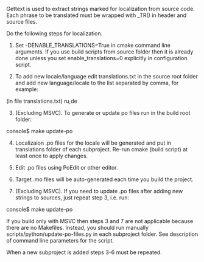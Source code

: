 Gettext is used to extract strings marked for localization from source code.
Each phrase to be translated must be wrapped with _TR() in header and source files.

Do the following steps for localization.

1. Set -DENABLE_TRANSLATIONS=True in cmake command line arguments. 
If you use build scripts from source folder then it is already done unless you set enable_translations=0 explicitly in configuration script.

2. To add new locale/language edit translations.txt in the source root folder and add new language/locale to the list separated by comma,
for example: 

(in file translations.txt)
ru,de

3. (Excluding MSVC). To generate or update po files run in the build root folder:

console$ make update-po

4. Localizaion .po files for the locale will be generated 
and put in translations folder of each subproject. Re-run cmake (build script) at least once 
to apply changes.

5. Edit .po files using PoEdit or other editor.

6. Target .mo files will be auto-generated each time you build the project.

7. (Excluding MSVC). If you need to update .po files after adding new strings to sources, just repeat step 3, i.e. run:

console$ make update-po

If you build only with MSVC then steps 3 and 7 are not applicable because there are no Makefiles.
Instead, you should run manually scripts/python/update-po-files.py in each subproject folder.
See description of command line parameters for the script.

When a new subproject is added steps 3-6 must be repeated.